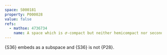 ```yaml
---
space: S000181
property: P000028
value: false
refs:
  - mathse: 4736734
    name: A space which is 𝜎-compact but neither hemicompact nor second countable
---
```


{S36} embeds as a subspace and {S36} is not {P28}.